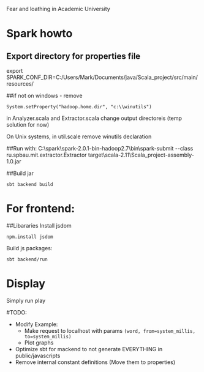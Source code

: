 Fear and loathing in Academic University

# Spark howto

## Export directory for properties file
export SPARK_CONF_DIR=C:/Users/Mark/Documents/java/Scala_project/src/main/resources/

##if not on windows - remove
```
System.setProperty("hadoop.home.dir", "c:\\winutils")
```

in Analyzer.scala and Extractor.scala change output directoreis (temp solution for now)

On Unix systems, in util.scale remove winutils declaration

##Run with:
C:\spark\spark-2.0.1-bin-hadoop2.7\bin\spark-submit --class ru.spbau.mit.extractor.Extractor target\scala-2.11\Scala_project-assembly-1.0.jar

##Build jar
```
sbt backend build
```

# For frontend:
##Libararies
Install jsdom

```
npm.install jsdom
```

Build js packages:
```
sbt backend/run
```

# Display

Simply run play

#TODO:
* Modify Example:
    * Make request to localhost with params `(word, from=system_millis, to=system_millis)`
    * Plot graphs
* Optimize sbt for mackend to not generate EVERYTHING in public/javascripts
* Remove internal constant definitions (Move them to properties)